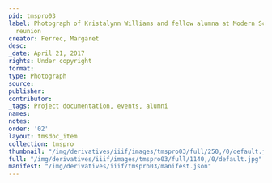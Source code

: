 ```yaml
---
pid: tmspro03
label: Photograph of Kristalynn Williams and fellow alumna at Modern School multigenerational
  reunion
creator: Ferrec, Margaret
desc:
_date: April 21, 2017
rights: Under copyright
format:
type: Photograph
source:
publisher:
contributor:
_tags: Project documentation, events, alumni
names:
notes:
order: '02'
layout: tmsdoc_item
collection: tmspro
thumbnail: "/img/derivatives/iiif/images/tmspro03/full/250,/0/default.jpg"
full: "/img/derivatives/iiif/images/tmspro03/full/1140,/0/default.jpg"
manifest: "/img/derivatives/iiif/tmspro03/manifest.json"
---
```

